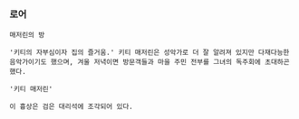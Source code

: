 

### 로어

```
매저린의 방

'키티의 자부심이자 집의 즐거움.' 키티 매저린은 성악가로 더 잘 알려져 있지만 다재다능한 음악가이기도 했으며, 겨울 저녁이면 방문객들과 마을 주민 전부를 그녀의 독주회에 초대하곤 했다.
```

```
'키티 매저린'

이 흉상은 검은 대리석에 조각되어 있다.
```